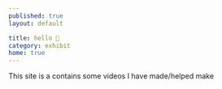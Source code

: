 ```yaml
---
published: true
layout: default

title: hello 🐴
category: exhibit
home: true
---
```


This site is a contains some videos I have made/helped make 
